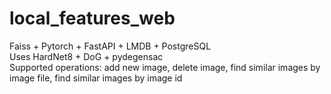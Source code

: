 # local_features_web
Faiss + Pytorch + FastAPI + LMDB + PostgreSQL <br>
Uses HardNet8 + DoG + pydegensac <br>
Supported operations: add new image, delete image, find similar images by image file, find similar images by image id <br>
